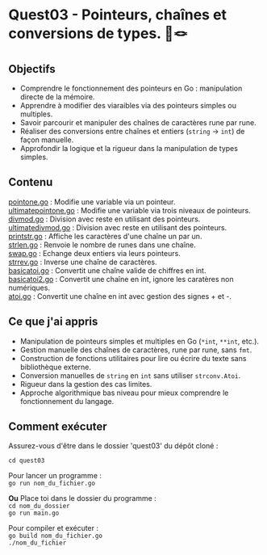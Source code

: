 # Quest03 - Pointeurs, chaînes et conversions de types. 🧠🪢

## Objectifs
- Comprendre le fonctionnement des pointeurs en Go : manipulation directe de la mémoire.
- Apprendre à modifier des viaraibles via des pointeurs simples ou multiples.
- Savoir parcourir et manipuler des chaînes de caractères rune par rune.
- Réaliser des conversions entre chaînes et entiers (```string``` → ```int```) de façon manuelle.
- Approfondir la logique et la rigueur dans la manipulation de types simples.

## Contenu
[pointone.go](./pointone.go) : Modifie une variable via un pointeur.<br>
[ultimatepointone.go](./ultimatepointone.go) : Modifie une variable via trois niveaux de pointeurs.<br>
[divmod.go](./divmod.go) : Division avec reste en utilisant des pointeurs.<br>
[ultimatedivmod.go](./ultimatedivmod.go) : Division avec reste en utilisant des pointeurs.<br>
[printstr.go](./printstr.go) : Affiche les caractères d'une chaîne un par un.<br>
[strlen.go](./strlen.go) : Renvoie le nombre de runes dans une chaîne.<br>
[swap.go](./swap.go) : Echange deux entiers via leurs pointeurs.<br>
[strrev.go](./strrev.go) : Inverse une chaîne de caractères.<br>
[basicatoi.go](./basicatoi.go) : Convertit une chaîne valide de chiffres en int.<br>
[basicatoi2.go](./basicatoi2.go) : Convertit une chaîne en int, ignore les caratères non numériques.<br>
[atoi.go](./atoi.go) : Convertit une chaîne en int avec gestion des signes + et -.<br>

## Ce que j'ai appris
- Manipulation de pointeurs simples et multiples en Go (```*int```, ```**int```, etc.).
- Gestion manuelle des chaînes de caractères, rune par rune, sans ```fmt```.
- Construction de fonctions utilitaires pour lire ou écrire du texte sans bibliothèque externe.
- Conversion manuelles de ```string``` en ```int``` sans utiliser ```strconv.Atoi```.
- Rigueur dans la gestion des cas limites.
- Approche algorithmique bas niveau pour mieux comprendre le fonctionnement du langage.

## Comment exécuter
Assurez-vous d'être dans le dossier 'quest03' du dépôt cloné :<br>

```cd quest03```

Pour lancer un programme :<br>
```go run nom_du_fichier.go```<br>

**Ou** Place toi dans le dossier du programme :<br>
```cd nom_du_dossier```<br>
```go run main.go```<br>

Pour compiler et exécuter :<br>
```go build nom_du_fichier.go```<br>
```./nom_du_fichier```